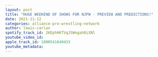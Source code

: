 ```yaml
---
layout: post
title: "HUGE WEEKEND OF SHOWS FOR NJPW - PREVIEW AND PREDICTIONS!"
date: 2021-11-12
categories: alliance-pro-wrestling-network
author: lewis-carlan
spotify_track_id: 2KEphH6TVqJSWngah8iXNl
youtube_video_id: 
apple_track_id: 1000541649433
youtube_metadata: 
---
```

